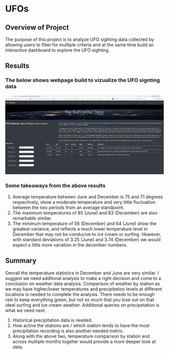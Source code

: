 # UFOs
## Overview of Project
The purpose of this project is to analyze UFO sighting data collected by allowing users to filter for multiple criteria and at the same time build an interactive dashboard to explore the UFO sighting.
  
## Results
### The below shows webpage build to vizualize the UFO signting data

<img src="/static/images/UFOSightings.png" width="750" /> </td>


### Some takeaways from the above results
1.  Average temperature between June and December is 75 and 71 degrees respectively, show a moderate temperature and very little fluctuation between the two periods from an average standpoint.
2.  The maximum temperatures of 85 (June) and 83 (December) are also remarkable similar.
3.  The minimum temperature of 56 (December) and 64 (June) show the greatest variance, and reflects a much lower temperature level in December that may not be conducive to ice cream or surfing. However, with standard deviations of 3.25 (June) and 3.74 (December) we would expect a little more variation in the december numbers.


## Summary

Oevrall the temperature statistics in December and June are very similar. I suggest we need additonal analysis to make a right decision and come to a conclusion on weather data analysis. Comparison of weather by station as we may have higher/lower temperatures and precipitation levels at different locations is needed to complete the analysis. There needs to be enough rain to keep everything green, but not so much that you lose out on that ideal surfing and ice cream weather. Addiitonal queries on precipetation is what we need next.
1.  Historical precipitation data is needed.
2.  How active the stations are / which station tends to have the most precipitation recording is also another needed metric.
3.  Along with the above two, temperature comparison by station and across multiple months togeher would provide a more deeper look at data.

 
